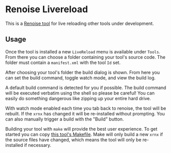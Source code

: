 # Renoise Livereload

This is a [Renoise tool](https://www.renoise.com/tools) for live reloading other tools under development.

## Usage

Once the tool is installed a new `LiveReload` menu is available under `Tools`. From there you can choose a folder containing your tool's source code. The folder must contain a `manifest.xml` with the tool `Id` set.

After choosing your tool's folder the build dialog is shown. From here you can set the build command, toggle watch mode, and view the build log.

A default build command is detected for you if possible. The build command will be executed verbatim using the shell so please be careful! You can easily do something dangerous like zipping up your entire hard drive.

With watch mode enabled each time you tab back to renoise, the tool will be rebuilt. If the `xrnx` has changed it will be re-installed without prompting. You can also manually trigger a build with the "Build" button.

Building your tool with `make` will provide the best user experience. To get started you can copy [this tool's Makefile](./Makefile). Make will only build a new `xrnx` if the source files have changed, which means the tool will only be re-installed if necessary.